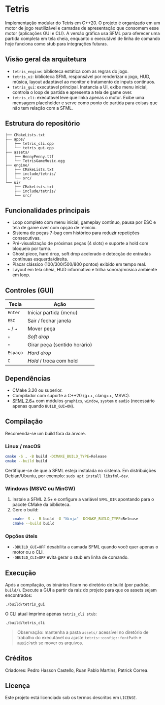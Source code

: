 # Tetris

Implementação modular do Tetris em C++20. O projeto é organizado em um motor de jogo reutilizável e camadas de apresentação que consomem esse motor (aplicações GUI e CLI). A versão gráfica usa SFML para oferecer uma partida completa em tela cheia, enquanto o executável de linha de comando hoje funciona como stub para integrações futuras.

## Visão geral da arquitetura
- `tetris_engine`: biblioteca estática com as regras do jogo.
- `tetris_ui`: biblioteca SFML responsável por renderizar o jogo, HUD, música, layout adaptável ao monitor e tratamento de inputs contínuos.
- `tetris_gui`: executável principal. Instancia a UI, exibe menu inicial, controla o loop de partida e apresenta a tela de game over.
- `tetris_cli`: executável leve que linka apenas o motor. Exibe uma mensagem placeholder e serve como ponto de partida para coisas que não tem relação com a SFML.

## Estrutura do repositório
```
├── CMakeLists.txt
├── apps/
│   ├── tetris_cli.cpp
│   └── tetris_gui.cpp
├── assets/
│   ├── HennyPenny.ttf
│   └── TetrisGameMusic.ogg
├── engine/
│   ├── CMakeLists.txt
│   ├── include/tetris/
│   └── src/
└── ui/
    ├── CMakeLists.txt
    ├── include/tetris/
    └── src/
```

## Funcionalidades principais
- Loop completo com menu inicial, gameplay contínuo, pausa por ESC e tela de game over com opção de reinício.
- Sistema de peças 7-bag com histórico para reduzir repetições consecutivas.
- Pré-visualização de próximas peças (4 slots) e suporte a hold com bloqueio por turno.
- Ghost piece, hard drop, soft drop acelerado e detecção de entradas contínuas esquerda/direita.
- Placar clássico (100/300/500/800 pontos) exibido em tempo real.
- Layout em tela cheia, HUD informativo e trilha sonora/música ambiente em loop.

## Controles (GUI)
| Tecla            | Ação                         |
|------------------|------------------------------|
| `Enter`          | Iniciar partida (menu)       |
| `ESC`            | Sair / fechar janela         |
| `←` / `→`        | Mover peça                   |
| `↓`              | *Soft drop*                  |
| `↑`              | Girar peça (sentido horário) |
| `Espaço`         | *Hard drop*                  |
| `C`              | *Hold* / troca com hold      |

## Dependências
- CMake 3.20 ou superior.
- Compilador com suporte a C++20 (g++, clang++, MSVC).
- [SFML 2.6+](https://www.sfml-dev.org/) com módulos `graphics`, `window`, `system` e `audio` (necessário apenas quando `BUILD_GUI=ON`).

## Compilação
Recomenda-se um build fora da árvore.

### Linux / macOS
```bash
cmake -S . -B build -DCMAKE_BUILD_TYPE=Release
cmake --build build
```
Certifique-se de que a SFML esteja instalada no sistema. Em distribuições Debian/Ubuntu, por exemplo: `sudo apt install libsfml-dev`.

### Windows (MSVC ou MinGW)
1. Instale a SFML 2.5+ e configure a variável `SFML_DIR` apontando para o pacote CMake da biblioteca.
2. Gere o build:
   ```bash
   cmake -S . -B build -G "Ninja" -DCMAKE_BUILD_TYPE=Release
   cmake --build build
   ```

### Opções úteis
- `-DBUILD_GUI=OFF` desabilita a camada SFML quando você quer apenas o motor ou o CLI.
- `-DBUILD_CLI=OFF` evita gerar o stub em linha de comando.

## Execução
Após a compilação, os binários ficam no diretório de build (por padrão, `build/`). Execute a GUI a partir da raiz do projeto para que os assets sejam encontrados:
```bash
./build/tetris_gui
```
O CLI atual imprime apenas `tetris_cli stub`:
```bash
./build/tetris_cli
```

> Observação: mantenha a pasta `assets/` acessível no diretório de trabalho do executável ou ajuste `tetris::config::fontPath` e `musicPath` se mover os arquivos.

## Créditos
Criadores: Pedro Hasson Castello, Ruan Pablo Martins, Patrick Correa.

## Licença
Este projeto está licenciado sob os termos descritos em `LICENSE`.
